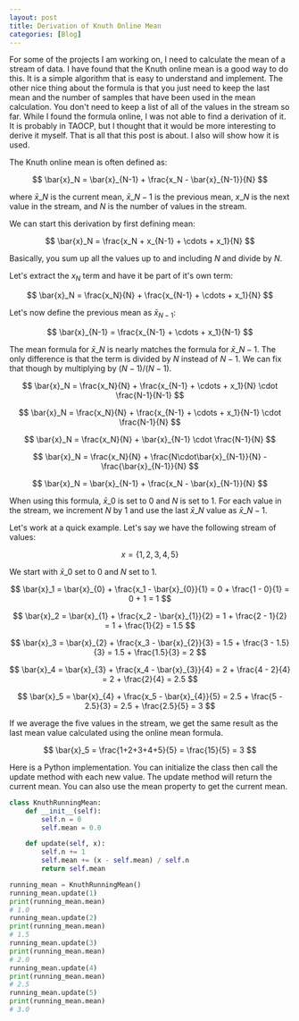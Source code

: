 ```yaml
---
layout: post
title: Derivation of Knuth Online Mean
categories: [Blog]
---
```


For some of the projects I am working on, I need to calculate the mean of a stream of data. I have found that the Knuth online mean is a good way to do this. It is a simple algorithm that is easy to understand and implement. The other nice thing about the formula is that you just need to keep the last mean and the number of samples that have been used in the mean calculation. You don't need to keep a list of all of the values in the stream so far.  While I found the formula online, I was not able to find a derivation of it. It is probably in TAOCP, but I thought that it would be more interesting to derive it myself. That is all that this post is about. I also will show how it is used. 

<!--more-->

The Knuth online mean is often defined as:

$$ \bar{x}_N =  \bar{x}_{N-1} + \frac{x_N - \bar{x}_{N-1}}{N} $$

where $\bar{x}\_{N}$ is the current mean, $\bar{x}\_{N-1}$ is the previous mean, $x\_N$ is the next value in the stream, and $N$ is the number of values in the stream.

We can start this derivation by first defining mean:

$$ \bar{x}_N = \frac{x_N + x_{N-1} + \cdots + x_1}{N} $$

Basically, you sum up all the values up to and including $N$ and divide by $N$.

Let's extract the $x_N$ term and have it be part of it's own term:

$$ \bar{x}_N = \frac{x_N}{N} + \frac{x_{N-1} + \cdots + x_1}{N} $$

Let's now define the previous mean as $\bar{x}_{N-1}$:

$$ \bar{x}_{N-1} = \frac{x_{N-1} + \cdots + x_1}{N-1} $$

The mean formula for $\bar{x}\_N$ is nearly matches the formula for $\bar{x}\_{N-1}$. The only difference is that the term is divided by $N$ instead of $N-1$. We can fix that though by multiplying by $(N-1)/(N-1)$.


$$ \bar{x}_N = \frac{x_N}{N} + \frac{x_{N-1} + \cdots + x_1}{N} \cdot \frac{N-1}{N-1} $$

$$ \bar{x}_N = \frac{x_N}{N} + \frac{x_{N-1} + \cdots + x_1}{N-1} \cdot \frac{N-1}{N} $$

$$ \bar{x}_N = \frac{x_N}{N} + \bar{x}_{N-1} \cdot \frac{N-1}{N} $$

$$ \bar{x}_N = \frac{x_N}{N} + \frac{N\cdot\bar{x}_{N-1}}{N} - \frac{\bar{x}_{N-1}}{N} $$

$$ \bar{x}_N = \bar{x}_{N-1} + \frac{x_N - \bar{x}_{N-1}}{N} $$

When using this formula, $\bar{x}\_0$ is set to 0 and $N$ is set to 1. For each value in the stream, we increment $N$ by 1 and use the last $\bar{x}\_N$ value as $\bar{x}\_{N-1}$.

Let's work at a quick example. Let's say we have the following stream of values:

$$ x = \{1, 2, 3, 4, 5\}$$

We start with $\bar{x}\_0$ set to 0 and $N$ set to 1.

$$ \bar{x}_1 =  \bar{x}_{0} + \frac{x_1 - \bar{x}_{0}}{1} = 0 + \frac{1 - 0}{1} = 0 + 1 = 1 $$

$$ \bar{x}_2 =  \bar{x}_{1} + \frac{x_2 - \bar{x}_{1}}{2} = 1 + \frac{2 - 1}{2} = 1 + \frac{1}{2} = 1.5 $$

$$ \bar{x}_3 =  \bar{x}_{2} + \frac{x_3 - \bar{x}_{2}}{3} = 1.5 + \frac{3 - 1.5}{3} = 1.5 + \frac{1.5}{3} = 2 $$

$$ \bar{x}_4 =  \bar{x}_{3} + \frac{x_4 - \bar{x}_{3}}{4} = 2 + \frac{4 - 2}{4} = 2 + \frac{2}{4} = 2.5 $$

$$ \bar{x}_5 =  \bar{x}_{4} + \frac{x_5 - \bar{x}_{4}}{5} = 2.5 + \frac{5 - 2.5}{3} = 2.5 + \frac{2.5}{5} = 3 $$

If we average the five values in the stream, we get the same result as the last mean value calculated using the online mean formula. 

$$ \bar{x}_5 =   \frac{1+2+3+4+5}{5} = \frac{15}{5} = 3 $$

Here is a Python implementation. You can initialize the class then call the update method with each new value. The update method will return the current mean. You can also use the mean property to get the current mean.

``` python
class KnuthRunningMean:
    def __init__(self):
        self.n = 0
        self.mean = 0.0

    def update(self, x):
        self.n += 1
        self.mean += (x - self.mean) / self.n
        return self.mean

running_mean = KnuthRunningMean()
running_mean.update(1)
print(running_mean.mean)
# 1.0
running_mean.update(2)
print(running_mean.mean)
# 1.5
running_mean.update(3)
print(running_mean.mean)
# 2.0
running_mean.update(4)
print(running_mean.mean)
# 2.5
running_mean.update(5)
print(running_mean.mean)
# 3.0
```


